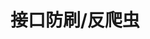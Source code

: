 
# 接口防刷/反爬虫
<!-- 
https://www.cnblogs.com/xjnotxj/p/9024962.html

https://mp.weixin.qq.com/s/fT0OU3GnPs2KlzBLkSRMag
一行代码搞定Spring Boot反爬虫，防止接口盗刷！
https://mp.weixin.qq.com/s/ZBfxM8nzDsI3TVQzCe7Edg

一个依赖搞定 Spring Boot 反爬虫，防止接口盗刷！
https://mp.weixin.qq.com/s/kCWIT_61PFOYw-GMGXVTZQ

-->
